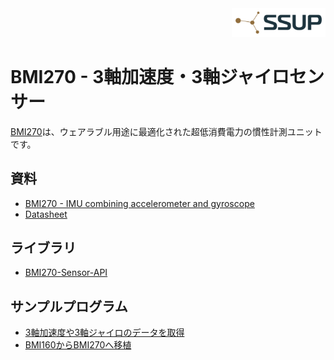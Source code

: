 <div align="right">
<a href="https://developer.sony.com/ja/develop/ssup/"><img src="../../images/SSUPLOGO2.png" width="150"></a>
</div>

# BMI270 - 3軸加速度・3軸ジャイロセンサー

[BMI270](https://www.bosch-sensortec.com/products/motion-sensors/imus/bmi270/)は、ウェアラブル用途に最適化された超低消費電力の慣性計測ユニットです。

## 資料
- [BMI270 - IMU combining accelerometer and gyroscope](https://www.bosch-sensortec.com/products/motion-sensors/imus/bmi270/)
- [Datasheet](https://www.bosch-sensortec.com/media/boschsensortec/downloads/datasheets/bst-bmi270-ds000.pdf)

## ライブラリ
- [BMI270-Sensor-API](https://github.com/TomonobuHayakawa/BMI270-Sensor-API)

## サンプルプログラム
- [3軸加速度や3軸ジャイロのデータを取得](BMI270)
- [BMI160からBMI270へ移植](BMI160_transplant_to_BMI270_1202)
